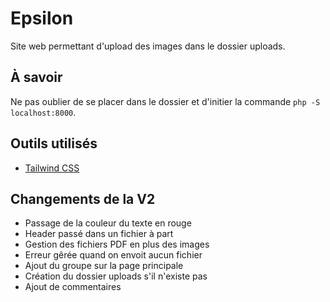 # Epsilon

Site web permettant d'upload des images dans le dossier uploads.


## À savoir

Ne pas oublier de se placer dans le dossier et d'initier la commande `php -S localhost:8000`.
## Outils utilisés

- [Tailwind CSS](https://tailwindcss.com/)

## Changements de la V2

- Passage de la couleur du texte en rouge
- Header passé dans un fichier à part
- Gestion des fichiers PDF en plus des images
- Erreur gêrée quand on envoit aucun fichier
- Ajout du groupe sur la page principale
- Création du dossier uploads s'il n'existe pas
- Ajout de commentaires
